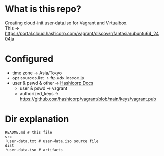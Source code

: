 # What is this repo?

Creating cloud-init user-data.iso for Vagrant and Virtualbox.  
This -> https://portal.cloud.hashicorp.com/vagrant/discover/fantasia/ubuntu64_2404ja

# Configured

* time zone -> Asia/Tokyo
* apt sources.list -> ftp.udx.icscoe.jp
* user & pswd & other -> [Hashicorp Docs](https://developer.hashicorp.com/vagrant/docs/boxes/base)
    * user & pswd -> vagrant
    * authorized_keys -> https://github.com/hashicorp/vagrant/blob/main/keys/vagrant.pub

# Dir explanation

```
README.md # this file
src
└user-data.txt # user-data.iso source file
dist
└user-data.iso # artifacts
```
